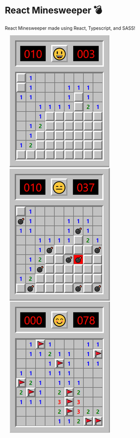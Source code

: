 
# React Minesweeper 💣 

React Minesweeper made using React, Typescript, and SASS!

<img src="Minesweeper_1.png" alt="minesweeper" style="margin-left: 15px;" />

<img src="Minesweeper_2.png" alt="minesweeper" style="margin-left: 15px;" />

<img src="Minesweeper_3.png" alt="minesweeper" style="margin-left: 15px;" />


